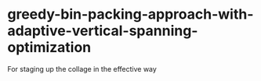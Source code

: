 # greedy-bin-packing-approach-with-adaptive-vertical-spanning-optimization
For staging up the collage in the effective way
